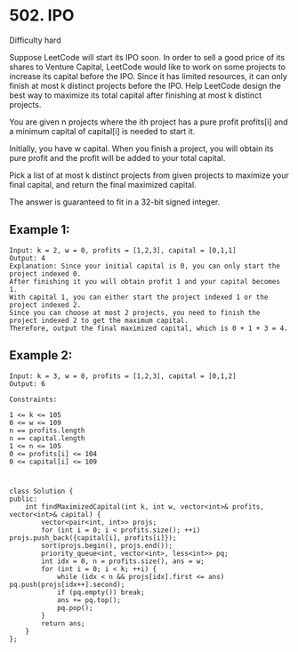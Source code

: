 # 502. IPO
Difficulty hard

Suppose LeetCode will start its IPO soon. In order to sell a good price of its shares to Venture Capital, LeetCode would like to work on some projects to increase its capital before the IPO. Since it has limited resources, it can only finish at most k distinct projects before the IPO. Help LeetCode design the best way to maximize its total capital after finishing at most k distinct projects.

You are given n projects where the ith project has a pure profit profits[i] and a minimum capital of capital[i] is needed to start it.

Initially, you have w capital. When you finish a project, you will obtain its pure profit and the profit will be added to your total capital.

Pick a list of at most k distinct projects from given projects to maximize your final capital, and return the final maximized capital.

The answer is guaranteed to fit in a 32-bit signed integer.


## Example 1:
```
Input: k = 2, w = 0, profits = [1,2,3], capital = [0,1,1]
Output: 4
Explanation: Since your initial capital is 0, you can only start the project indexed 0.
After finishing it you will obtain profit 1 and your capital becomes 1.
With capital 1, you can either start the project indexed 1 or the project indexed 2.
Since you can choose at most 2 projects, you need to finish the project indexed 2 to get the maximum capital.
Therefore, output the final maximized capital, which is 0 + 1 + 3 = 4.
```


## Example 2:
```
Input: k = 3, w = 0, profits = [1,2,3], capital = [0,1,2]
Output: 6
```


```
Constraints:

1 <= k <= 105
0 <= w <= 109
n == profits.length
n == capital.length
1 <= n <= 105
0 <= profits[i] <= 104
0 <= capital[i] <= 109
```


#
```
class Solution {
public:
    int findMaximizedCapital(int k, int w, vector<int>& profits, vector<int>& capital) {
        vector<pair<int, int>> projs;
        for (int i = 0; i < profits.size(); ++i) projs.push_back({capital[i], profits[i]});
        sort(projs.begin(), projs.end());
        priority_queue<int, vector<int>, less<int>> pq;
        int idx = 0, n = profits.size(), ans = w;
        for (int i = 0; i < k; ++i) {
            while (idx < n && projs[idx].first <= ans) pq.push(projs[idx++].second);
            if (pq.empty()) break;
            ans += pq.top();
            pq.pop();
        }
        return ans;
    }
};
```